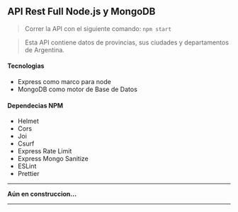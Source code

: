 ## API Rest Full Node.js y MongoDB

>Correr la API con el siguiente comando: `npm start`

>Esta API contiene datos de provincias, sus ciudades y departamentos de Argentina.

#### Tecnologias

* Express como marco para node
* MongoDB como motor de Base de Datos

#### Dependecias NPM
* Helmet
* Cors
* Joi
* Csurf
* Express Rate Limit
* Express Mongo Sanitize
* ESLint
* Prettier
___
**Aún en construccion...**
___